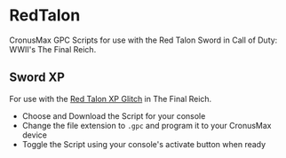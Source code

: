 # RedTalon

CronusMax GPC Scripts for use with the Red Talon Sword in Call of Duty: WWII's The Final Reich.

## Sword XP

For use with the [Red Talon XP Glitch](https://www.se7ensins.com/forums/threads/zombie-xp-glitch-fast-leveling-not-solo.1693313) in The Final Reich.

- Choose and Download the Script for your console
- Change the file extension to `.gpc` and program it to your CronusMax device
- Toggle the Script using your console's activate button when ready 
